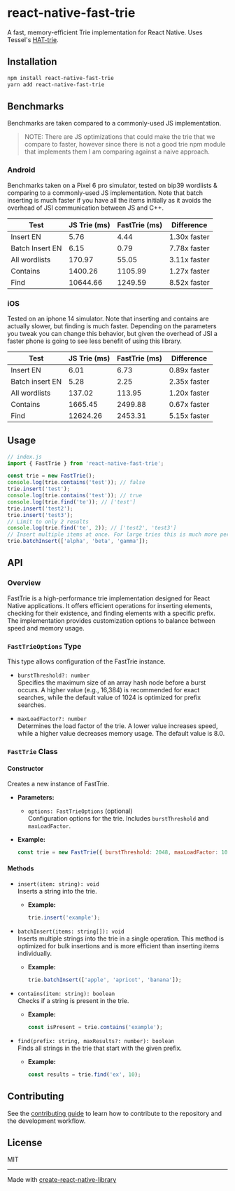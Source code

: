 # react-native-fast-trie

A fast, memory-efficient Trie implementation for React Native. Uses Tessel's [HAT-trie](https://github.com/Tessil/hat-trie).

## Installation

```sh
npm install react-native-fast-trie
yarn add react-native-fast-trie
```

## Benchmarks

Benchmarks are taken compared to a commonly-used JS implementation.

> NOTE: There are JS optimizations that could make the trie that we compare to faster, however since there is not a good trie npm module that implements them I am comparing against a naive approach.

### Android

Benchmarks taken on a Pixel 6 pro simulator, tested on bip39 wordlists & comparing to a commonly-used JS implementation. Note that batch inserting is much faster if you have all the items initially as it avoids the overhead of JSI communication between JS and C++.

| Test            | JS Trie (ms) | FastTrie (ms) | Difference   |
| --------------- | ------------ | ------------- | ------------ |
| Insert EN       | 5.76         | 4.44          | 1.30x faster |
| Batch Insert EN | 6.15         | 0.79          | 7.78x faster |
| All wordlists   | 170.97       | 55.05         | 3.11x faster |
| Contains        | 1400.26      | 1105.99       | 1.27x faster |
| Find            | 10644.66     | 1249.59       | 8.52x faster |

### iOS

Tested on an iphone 14 simulator. Note that inserting and contains are actually slower, but finding is much faster. Depending on the parameters you tweak you can change this behavior, but given the overhead of JSI a faster phone is going to see less benefit of using this library.

| Test            | JS Trie (ms) | FastTrie (ms) | Difference   |
| --------------- | ------------ | ------------- | ------------ |
| Insert EN       | 6.01         | 6.73          | 0.89x faster |
| Batch insert EN | 5.28         | 2.25          | 2.35x faster |
| All wordlists   | 137.02       | 113.95        | 1.20x faster |
| Contains        | 1665.45      | 2499.88       | 0.67x faster |
| Find            | 12624.26     | 2453.31       | 5.15x faster |

## Usage

```js
// index.js
import { FastTrie } from 'react-native-fast-trie';

const trie = new FastTrie();
console.log(trie.contains('test')); // false
trie.insert('test');
console.log(trie.contains('test')); // true
console.log(trie.find('te')); // ['test']
trie.insert('test2');
trie.insert('test3');
// Limit to only 2 results
console.log(trie.find('te', 2)); // ['test2', 'test3']
// Insert multiple items at once. For large tries this is much more performant
trie.batchInsert(['alpha', 'beta', 'gamma']);
```

## API

### Overview

FastTrie is a high-performance trie implementation designed for React Native applications. It offers efficient operations for inserting elements, checking for their existence, and finding elements with a specific prefix. The implementation provides customization options to balance between speed and memory usage.

### `FastTrieOptions` Type

This type allows configuration of the FastTrie instance.

- `burstThreshold?: number`  
  Specifies the maximum size of an array hash node before a burst occurs. A higher value (e.g., 16,384) is recommended for exact searches, while the default value of 1024 is optimized for prefix searches.

- `maxLoadFactor?: number`  
  Determines the load factor of the trie. A lower value increases speed, while a higher value decreases memory usage. The default value is 8.0.

### `FastTrie` Class

#### Constructor

Creates a new instance of FastTrie.

- **Parameters:**

  - `options: FastTrieOptions` (optional)  
    Configuration options for the trie. Includes `burstThreshold` and `maxLoadFactor`.

- **Example:**
  ```javascript
  const trie = new FastTrie({ burstThreshold: 2048, maxLoadFactor: 10.0 });
  ```

#### Methods

- `insert(item: string): void`  
  Inserts a string into the trie.

  - **Example:**
    ```javascript
    trie.insert('example');
    ```

- `batchInsert(items: string[]): void`  
  Inserts multiple strings into the trie in a single operation. This method is optimized for bulk insertions and is more efficient than inserting items individually.

  - **Example:**
    ```javascript
    trie.batchInsert(['apple', 'apricot', 'banana']);
    ```

- `contains(item: string): boolean`  
  Checks if a string is present in the trie.

  - **Example:**
    ```javascript
    const isPresent = trie.contains('example');
    ```

- `find(prefix: string, maxResults?: number): boolean`  
  Finds all strings in the trie that start with the given prefix.

  - **Example:**
    ```javascript
    const results = trie.find('ex', 10);
    ```

## Contributing

See the [contributing guide](CONTRIBUTING.md) to learn how to contribute to the repository and the development workflow.

## License

MIT

---

Made with [create-react-native-library](https://github.com/callstack/react-native-builder-bob)
